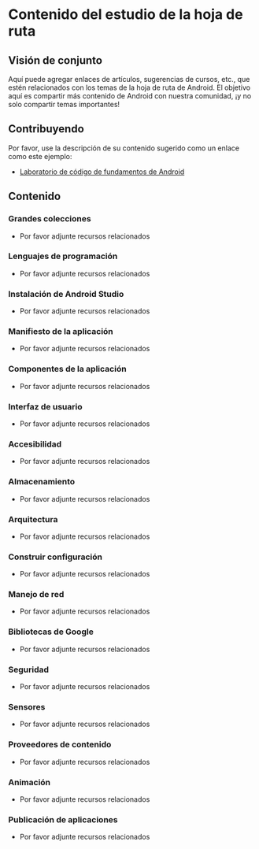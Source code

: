 # Contenido del estudio de la hoja de ruta

## Visión de conjunto

Aquí puede agregar enlaces de artículos, sugerencias de cursos, etc., que estén relacionados con los temas de la hoja de ruta de Android. El objetivo aquí es compartir más contenido de Android con nuestra comunidad, ¡y no solo compartir temas importantes!

## Contribuyendo
Por favor, use la descripción de su contenido sugerido como un enlace como este ejemplo:
* [Laboratorio de código de fundamentos de Android](https://codelabs.developers.google.com/codelabs/android-training-welcome/index.html?index=..%2F..index#0)

## Contenido
### Grandes colecciones
* Por favor adjunte recursos relacionados



### Lenguajes de programación
* Por favor adjunte recursos relacionados

### Instalación de Android Studio
* Por favor adjunte recursos relacionados
### Manifiesto de la aplicación
* Por favor adjunte recursos relacionados
### Componentes de la aplicación
* Por favor adjunte recursos relacionados
### Interfaz de usuario
* Por favor adjunte recursos relacionados
### Accesibilidad
* Por favor adjunte recursos relacionados
### Almacenamiento
* Por favor adjunte recursos relacionados
### Arquitectura
* Por favor adjunte recursos relacionados
### Construir configuración
* Por favor adjunte recursos relacionados
### Manejo de red
* Por favor adjunte recursos relacionados
### Bibliotecas de Google
* Por favor adjunte recursos relacionados
### Seguridad
* Por favor adjunte recursos relacionados
### Sensores
* Por favor adjunte recursos relacionados
### Proveedores de contenido
* Por favor adjunte recursos relacionados
### Animación
* Por favor adjunte recursos relacionados
### Publicación de aplicaciones
* Por favor adjunte recursos relacionados
